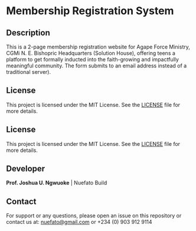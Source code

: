 # Membership Registration System
## Description
This is a 2-page membership registration website for Agape Force Ministry, CGMi N. E. Bishopric Headquarters (Solution House), offering teens a platform to get formally inducted into the faith-growing and impactfully meaningful community. The form submits to an email address instead of a traditional server).

## License
This project is licensed under the MIT License. See the [LICENSE](LICENSE) file for more details.

## License
This project is licensed under the MIT License. See the [LICENSE](LICENSE) file for more details.

## Developer
**Prof. Joshua U. Ngwuoke** | Nuefato Build

## Contact
For support or any questions, please open an issue on this repository or contact us at: nuefato@gmail.com or +234 (0) 903 912 9114
